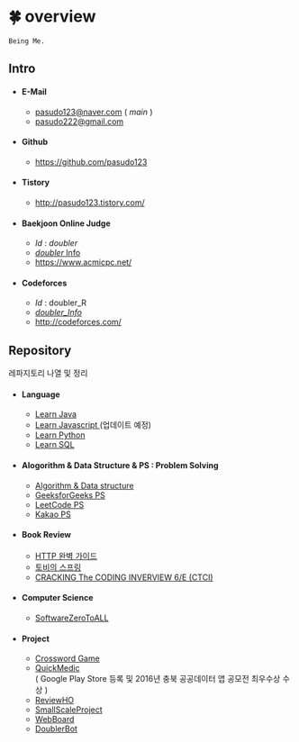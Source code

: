 # :four_leaf_clover: overview
~~~
Being Me.
~~~

## Intro 
* #### E-Mail
  * pasudo123@naver.com ( _main_ )
  * pasudo222@gmail.com
* #### Github
  * <https://github.com/pasudo123>
* #### Tistory
  * <http://pasudo123.tistory.com/>
* #### Baekjoon Online Judge
  * _Id_ : _doubler_
  * [ _doubler_ Info ](https://www.acmicpc.net/user/doubler)
  * <https://www.acmicpc.net/>
* #### Codeforces
  * _Id_ : doubler_R
  * [ _doubler_Info_ ](http://codeforces.com/profile/double_R)
  * <http://codeforces.com/>
  
  
  
## Repository
레파지토리 나열 및 정리
* #### Language
  * [ Learn Java ](https://github.com/pasudo123/LearnJava)
  * [ Learn Javascript ](#) (업데이트 예정)
  * [ Learn Python ](https://github.com/pasudo123/LearnPython)
  * [ Learn SQL ](https://github.com/pasudo123/LearnSQL)
  
* #### Alogorithm & Data Structure & PS : Problem Solving
  * [ Algorithm & Data structure ](https://github.com/pasudo123/Algorithms)
  * [ GeeksforGeeks PS ](https://github.com/pasudo123/Algorithms/tree/master/GeeksForGeeks)
  * [ LeetCode PS ](https://github.com/pasudo123/Algorithms/tree/master/LeetCode)
  * [ Kakao PS ](https://github.com/pasudo123/Algorithms/tree/master/Kakao)
  
* #### Book Review
  * [ HTTP 완벽 가이드 ](https://github.com/pasudo123/BookStudy/tree/master/HTTP%20%EC%99%84%EB%B2%BD%20%EA%B0%80%EC%9D%B4%EB%93%9C)
  * [ 토비의 스프링 ](https://github.com/pasudo123/BookStudy/tree/master/%ED%86%A0%EB%B9%84%EC%9D%98%20%EC%8A%A4%ED%94%84%EB%A7%81)
  * [ CRACKING The CODING INVERVIEW 6/E (CTCI) ](https://github.com/pasudo123/BookStudy/tree/master/CRACKING%20The%20CODING%20INVERVIEW%206E)  
* #### Computer Science
  * [ SoftwareZeroToALL ](https://github.com/pasudo123/SoftwareZeroToALL)
  
* #### Project
  * [ Crossword Game ](https://github.com/pasudo123/Crossword)
  * [ QuickMedic ](https://play.google.com/store/apps/details?id=quickmedic.boxsoftware.jhkim.quickmedic)  
  ( Google Play Store 등록 및 2016년 충북 공공데이터 앱 공모전 최우수상 수상 )
  * [ ReviewHO ](https://github.com/pasudo123/Review-HO)    
  * [ SmallScaleProject ](https://github.com/pasudo123/SmallScaleProject)
  * [ WebBoard ](https://github.com/pasudo123/WebBoard)
  * [ DoublerBot ](https://github.com/pasudo123/DoublerBot)


